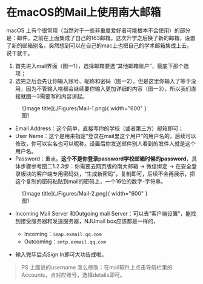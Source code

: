 # 在macOS的Mail上使用南大邮箱


macOS  上有个很常用（当然对于一些非重度爱好者可能根本不会使用）的部分是：邮件。之前在上面集成了自己的163邮箱。这次升学之后换了新的邮箱，设置了新的邮箱别名，突然想到可以在自己的mac上也把自己的学术邮箱集成上去。说干就干。

1.  首先进入mail界面（图一1），选择邮箱要选“其他邮箱账户”，最底下那个选项；
2.  选完之后会先让你输入账号、昵称和密码（图一2），但是这里你输入了等于没用，因为不管输入啥都会继续要你输入更加详细的内容（图一3），所以我们直接就图一3需要写的内容讲起。


<figure markdown>
  ![Image title](./Figures/Mail-1.png){ width="600" }
  <figcaption>图1</figcaption>
</figure>

- Email Address：这个简单，直接写你的学校（或者第三方）邮箱即可；
- User Name：这个是用来指定“登录在mail里这个用户”的用户名的，后续可以修改，你可以实名也可以昵称。设置后你发送邮件别人看到的发件人就是这个用户名。
- Password：重点。**这个不是你登录password学校邮箱时候的password**，具体步骤参考图二1.2.3步：你需要去网页版的南大邮箱 -> 微信绑定 -> 在安全登录板块的客户端专用密码处，“生成新密码”，复制即可，后续不会再展示，把这个复制的密码粘贴到mail的密码上，一个16位的数字-字符串。

<figure markdown>
  ![Image title](./Figures/Mail-2.png){ width="600" }
  <figcaption>图1</figcaption>
</figure>

- Incoming Mail Server 和Outgoing mail Server：可以去“客户端设置”，能找到接受服务器和发送服务器，NJUmail box应该都是一样的，
    - Incoming：`imap.exmail.qq.com`
    - Outcoming：`smtp.exmail.qq.com`

- 输入完毕后点Sign In即可大功告成啦。


> PS 上面说的username 怎么修改：在mail软件上点击导航栏里的Accounts，点对应账号，选择details即可。